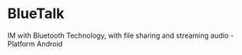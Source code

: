 BlueTalk
========

IM with Bluetooth Technology, with file sharing and streaming audio - Platform Android
